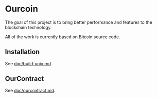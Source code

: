 Ourcoin
=======

The goal of this project is to bring better performance and features to the blockchain technology.

All of the work is currently based on Bitcoin source code.

Installation
------------

See [doc/build-unix.md](doc/build-unix.md).

OurContract
-----------

See [doc/ourcontract.md](doc/ourcontract.md).

